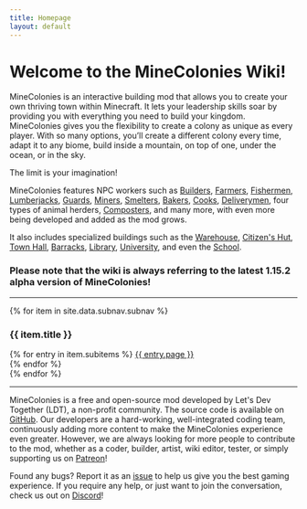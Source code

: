 ```yaml
---
title: Homepage
layout: default
---
```

# Welcome to the MineColonies Wiki!

MineColonies is an interactive building mod that allows you to create your own thriving town within Minecraft. It lets your leadership skills soar by providing you with everything you need to build your kingdom. MineColonies gives you the flexibility to create a colony as unique as every player. With so many options, you’ll create a different colony every time, adapt it to any biome, build inside a mountain, on top of one, under the ocean, or in the sky.

The limit is your imagination!

MineColonies features NPC workers such as [Builders](../../source/workers/builder), [Farmers](../../source/workers/farmer), [Fishermen](../../source/workers/fisherman), [Lumberjacks](../../source/workers/lumberjack), [Guards](../../source/workers/guard), [Miners](../../source/workers/miner), [Smelters](../../source/workers/smelter), [Bakers](../../source/workers/baker), [Cooks](../../source/workers/cook), [Deliverymen](../../source/workers/deliveryman), four types of animal herders, [Composters](../../source/workers/composter), and many more, with even more being developed and added as the mod grows.

It also includes specialized buildings such as the [Warehouse](../../source/buildings/warehouse), [Citizen's Hut](../../source/buildings/citizenhut), [Town Hall](../../source/buildings/townhall), [Barracks](../../source/buildings/barracks), [Library](../../source/buildings/library), [University](../../source/buildings/university), and even the [School](../../source/buildings/school).

### Please note that the wiki is always referring to the latest 1.15.2 alpha version of MineColonies!

---

<div class="row">
{% for item in site.data.subnav.subnav %}
    <div class="col-lg col-md-3 col-sm-12 text-center">
        <h3 class="button p-1">{{ item.title }}</h3>
        {% for entry in item.subitems %}
            <a class="" href="{{ entry.url | relative_url }}">{{ entry.page }}</a><br />
        {% endfor %}
    </div>
{% endfor %}
</div>

---

MineColonies is a free and open-source mod developed by Let's Dev Together (LDT), a non-profit community. The source code is available on [GitHub](https://github.com/ldtteam/minecolonies). Our developers are a hard-working, well-integrated coding team, continuously adding more content to make the MineColonies experience even greater. However, we are always looking for more people to contribute to the mod, whether as a coder, builder, artist, wiki editor, tester, or simply supporting us on [Patreon](https://www.patreon.com/minecolonies)!

Found any bugs? Report it as an [issue](https://github.com/ldtteam/minecolonies/issues/new/choose) to help us give you the best gaming experience. If you require any help, or just want to join the conversation, check us out on [Discord](https://discord.minecolonies.com)!
